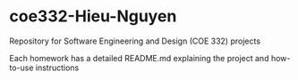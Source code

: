 # coe332-Hieu-Nguyen
Repository for Software Engineering and Design (COE 332) projects

Each homework has a detailed README.md explaining the project and how-to-use instructions
